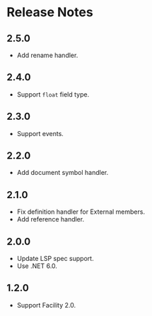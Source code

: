 # Release Notes

## 2.5.0

- Add rename handler.

## 2.4.0

- Support `float` field type.

## 2.3.0

- Support events.

## 2.2.0

- Add document symbol handler.

## 2.1.0

- Fix definition handler for External members.
- Add reference handler.

## 2.0.0

- Update LSP spec support.
- Use .NET 6.0.

## 1.2.0

- Support Facility 2.0.

